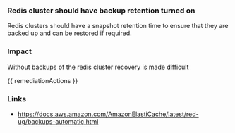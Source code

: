 
### Redis cluster should have backup retention turned on

Redis clusters should have a snapshot retention time to ensure that they are backed up and can be restored if required.

### Impact
Without backups of the redis cluster recovery is made difficult

<!-- DO NOT CHANGE -->
{{ remediationActions }}

### Links
- https://docs.aws.amazon.com/AmazonElastiCache/latest/red-ug/backups-automatic.html
        